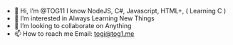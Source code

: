 - 👋 Hi, I’m @TOG11 I know NodeJS, C#, Javascript, HTML+, ( Learning C )
- 👀 I’m interested in Always Learning New Things
- 💞️ I’m looking to collaborate on Anything
- 📫 How to reach me Email: togi@tog1.me
<!---
TOG11/TOG11 is a ✨ special ✨ repository because its `README.md` (this file) appears on your GitHub profile.
You can click the Preview link to take a look at your changes.
--->
